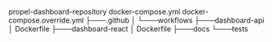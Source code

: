 propel-dashboard-repository
    docker-compose.yml
    docker-compose.override.yml
├───.github
│   └───workflows
├───dashboard-api
│       Dockerfile
├───dashboard-react
│       Dockerfile
├───docs
└───tests

